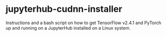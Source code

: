# jupyterhub-cudnn-installer
Instructions and a bash script on how to get TensorFlow v2.4.1 and PyTorch up and running on a JupyterHub installed on a Linux system.
